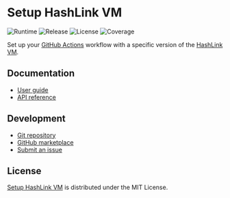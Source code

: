 # Setup HashLink VM
![Runtime](https://badgen.net/badge/node/%3E%3D16.0.0/green) ![Release](https://badgen.net/badge/action/v3.0.0/blue) ![License](https://badgen.net/badge/license/MIT/blue) ![Coverage](https://badgen.net/codecov/c/github/cedx/setup-hashlink)

Set up your [GitHub Actions](https://docs.github.com/en/actions) workflow with a specific version of the [HashLink VM](https://hashlink.haxe.org).

## Documentation
- [User guide](https://github.com/cedx/setup-hashlink/wiki)
- [API reference](https://cedx.github.io/setup-hashlink)

## Development
- [Git repository](https://github.com/cedx/setup-hashlink)
- [GitHub marketplace](https://github.com/marketplace/actions/setup-hashlink-vm)
- [Submit an issue](https://github.com/cedx/setup-hashlink/issues)

## License
[Setup HashLink VM](https://github.com/cedx/setup-hashlink) is distributed under the MIT License.
